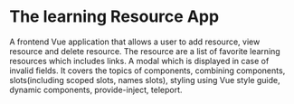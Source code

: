 # The learning Resource App

A frontend Vue application that allows a user to add resource, view resource and delete resource.
The resource are a list of favorite learning resources which includes links.
A modal which is displayed in case of invalid fields.
It covers the topics of components, combining components, slots(including scoped slots, names slots), styling using Vue style guide, dynamic components, provide-inject, teleport.
